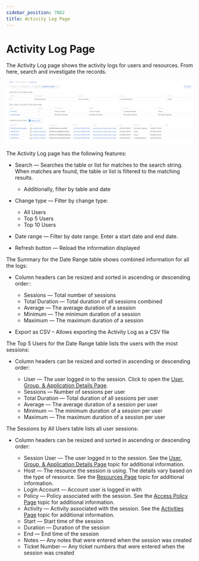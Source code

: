 ```yaml
---
sidebar_position: 7862
title: Activity Log Page
---
```


# Activity Log Page

The Activity Log page shows the activity logs for users and resources. From here, search and investigate the records.

![](../../../../../../../../static/images/PrivilegeSecure_4.2/Content/Resources/Images/PrivilegeSecure/AccessManagement/Admin/AuditReporting/ActivityLogPage.png)

The Activity Log page has the following features:

* Search — Searches the table or list for matches to the search string. When matches are found, the table or list is filtered to the matching results.

  * Additionally, filter by table and date
* Change type — Filter by change type:

  * All Users
  * Top 5 Users
  * Top 10 Users
* Date range — Filter by date range. Enter a start date and end date.
* Refresh button — Reload the information displayed

The Summary for the Date Range table shows combined information for all the logs:

* Column headers can be resized and sorted in ascending or descending order::

  * Sessions — Total number of sessions
  * Total Duration — Total duration of all sessions combined
  * Average — The average duration of a session
  * Minimum — The minimum duration of a session
  * Maximum — The maximum duration of a session

* Export as CSV – Allows exporting the Activity Log as a CSV file

The Top 5 Users for the Date Range table lists the users with the most sessions:

* Column headers can be resized and sorted in ascending or descending order:

  * User — The user logged in to the session. Click to open the [User, Group, & Application Details Page](../../Policy/Page/Details/UserGroupApplication "User, Group, & Application Details Page").
  * Sessions — Number of sessions per user
  * Total Duration — Total duration of all sessions per user
  * Average — The average duration of a session per user
  * Minimum — The minimum duration of a session per user
  * Maximum — The maximum duration of a session per user

The Sessions by All Users table lists all user sessions:

* Column headers can be resized and sorted in ascending or descending order:

  * Session User — The user logged in to the session. See the [User, Group, & Application Details Page](../../Policy/Page/Details/UserGroupApplication "Jump to the Users & Groups Details section") topic for additional information.
  * Host — The resource the session is using. The details vary based on the type of resource. See the [Resources Page](../../Policy/Page/Resources "Resources Page") topic for additional information.
  * Login Account — Account user is logged in with
  * Policy — Policy associated with the session. See the [Access Policy Page](../../Policy/Page/AccessPolicy "Access Policy Page") topic for additional information.
  * Activity — Activity associated with the session. See the [Activities Page](../../Policy/Page/Activities "Jump to the Activities section") topic for additional information.
  * Start — Start time of the session
  * Duration — Duration of the session
  * End — End time of the session
  * Notes — Any notes that were entered when the session was created
  * Ticket Number — Any ticket numbers that were entered when the session was created